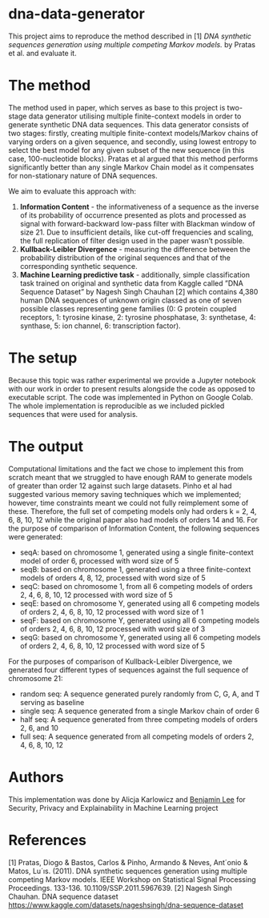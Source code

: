 # dna-data-generator
This project aims to reproduce the method described in [1] *DNA synthetic
sequences generation using multiple competing Markov models.* by Pratas et al. and evaluate it.


# The method
The method used in paper, which serves as base to this project is two-stage data generator utilising multiple finite-context models in order to generate
synthetic DNA data sequences. This data generator consists of two stages: firstly, creating multiple finite-context models/Markov
chains of varying orders on a given sequence, and secondly, using lowest entropy to select the best
model for any given subset of the new sequence (in this case, 100-nucleotide blocks). Pratas et al
argued that this method performs significantly better than any single Markov Chain model as it
compensates for non-stationary nature of DNA sequences.

We aim to evaluate this approach with:
1) **Information Content** -  the informativeness of a sequence as the inverse of its probability of occurrence presented as plots and processed as signal with forward-backward low-pass filter with Blackman window of size 21. Due to insufficient
details, like cut-off frequencies and scaling, the full replication of filter design used in the paper wasn’t possible.
2) **Kullback-Leibler Divergence** - measuring the difference between the probability distribution of the original sequences and
that of the corresponding synthetic sequence.
3) **Machine Learning predictive task** -  additionally, simple classification task trained on original and synthetic data from Kaggle called ”DNA Sequence Dataset” by Nagesh Singh
Chauhan [2] which contains 4,380 human DNA sequences of unknown origin classed as one of seven
possible classes representing gene families (0: G protein coupled receptors, 1: tyrosine kinase, 2:
tyrosine phosphatase, 3: synthetase, 4: synthase, 5: ion channel, 6: transcription factor).


# The setup

Because this topic was rather experimental we provide a Jupyter notebook with our
work in order to present results alongside the code as opposed to executable script. The code was implemented in Python on Google Colab. The whole
implementation is reproducible as we included pickled sequences that were used for analysis.

# The output

Computational limitations and the fact we chose to implement this from scratch meant that
we struggled to have enough RAM to generate models of greater than order 12 against such large
datasets. Pinho et al had suggested various memory saving techniques which we implemented;
however, time constraints meant we could not fully reimplement some of these. Therefore, the full
set of competing models only had orders k = 2, 4, 6, 8, 10, 12 while the original paper also had models
of orders 14 and 16.
For the purpose of comparison of Information Content, the following sequences were generated:
- seqA: based on chromosome 1, generated using a single finite-context model of order 6, processed with word size of 5
- seqB: based on chromosome 1, generated using a three finite-context models of orders 4, 8, 12,
processed with word size of 5
- seqC: based on chromosome 1, from all 6 competing models of orders 2, 4, 6, 8, 10, 12 processed
with word size of 5
- seqE: based on chromosome Y, generated using all 6 competing models of orders 2, 4, 6, 8, 10,
12 processed with word size of 1
- seqF: based on chromosome Y, generated using all 6 competing models of orders 2, 4, 6, 8, 10,
12 processed with word size of 3
- seqG: based on chromosome Y, generated using all 6 competing models of orders 2, 4, 6, 8, 10,
12 processed with word size of 5


For the purposes of comparison of Kullback-Leibler Divergence, we generated four different types
of sequences against the full sequence of chromosome 21:
- random seq: A sequence generated purely randomly from C, G, A, and T serving as baseline
- single seq: A sequence generated from a single Markov chain of order 6
- half seq: A sequence generated from three competing models of orders 2, 6, and 10
- full seq: A sequence generated from all competing models of orders 2, 4, 6, 8, 10, 12

# Authors
This implementation was done by Alicja Karlowicz and [Benjamin Lee](https://github.com/BananaLee) for Security, Privacy and Explainability in Machine Learning project

# References
[1] Pratas, Diogo & Bastos, Carlos & Pinho, Armando & Neves, Ant´onio & Matos, Lu´ıs. (2011). DNA synthetic
sequences generation using multiple competing Markov models. IEEE Workshop on Statistical Signal Processing
Proceedings. 133-136. 10.1109/SSP.2011.5967639.
[2] Nagesh Singh Chauhan. DNA sequence dataset https://www.kaggle.com/datasets/nageshsingh/dna-sequence-dataset
